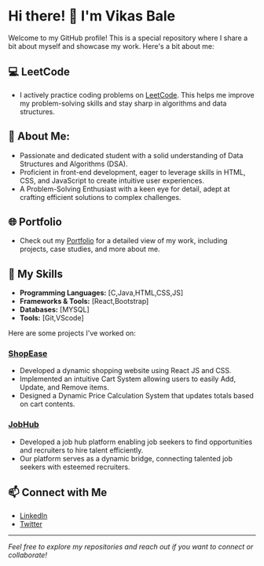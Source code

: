 
# Hi there! 👋 I'm Vikas Bale

Welcome to my GitHub profile! This is a special repository where I share a bit about myself and showcase my work. Here's a bit about me:

## 💻 LeetCode

- I actively practice coding problems on [LeetCode](https://leetcode.com/u/coder6765). This helps me improve my problem-solving skills and stay sharp in algorithms and data structures.


## 🌟 About Me:
-  Passionate and dedicated student with a solid understanding of Data Structures and Algorithms (DSA).
-  Proficient in front-end development, eager to leverage skills in HTML, CSS, and JavaScript to create intuitive
user experiences.
-  A Problem-Solving Enthusiast with a keen eye for detail, adept at crafting efficient solutions to complex
challenges.
  
## 🌐 Portfolio

- Check out my [Portfolio](https://vikasbale.netlify.app) for a detailed view of my work, including projects, case studies, and more about me.

## 💼 My Skills

- **Programming Languages:** [C,Java,HTML,CSS,JS]
- **Frameworks & Tools:** [React,Bootstrap]
- **Databases:** [MYSQL]
- **Tools:** [Git,VScode]

Here are some projects I've worked on:

### [ShopEase](https://github.com/Vikas958/shopease)
-  Developed a dynamic shopping website using React JS and CSS.
- Implemented an intuitive Cart System allowing users to easily Add, Update, and Remove items.
- Designed a Dynamic Price Calculation System that updates totals based on cart contents.

  
### [JobHub](https://github.com/Vikas958/jobhub)
- Developed a job hub platform enabling job seekers to find opportunities and recruiters to hire talent
efficiently.
- Our platform serves as a dynamic bridge, connecting talented job seekers with esteemed recruiters.


## 📫 Connect with Me

- [LinkedIn](https://linkedin.com/in/vikas-bale)
- [Twitter](https://x.com/vikas_bale?t=5rKECj9-vtr2kekp2dl7cQ&s=09)

---

*Feel free to explore my repositories and reach out if you want to connect or collaborate!*




<!--
**Vikas958/Vikas958** is a ✨ _special_ ✨ repository because its `README.md` (this file) appears on your GitHub profile.

Here are some ideas to get you started:

- 🔭 I’m currently working on ...
- 🌱 I’m currently learning ...
- 👯 I’m looking to collaborate on ...
- 🤔 I’m looking for help with ...
- 💬 Ask me about ...
- 📫 How to reach me: ...
- 😄 Pronouns: ...
- ⚡ Fun fact: ...
-->
